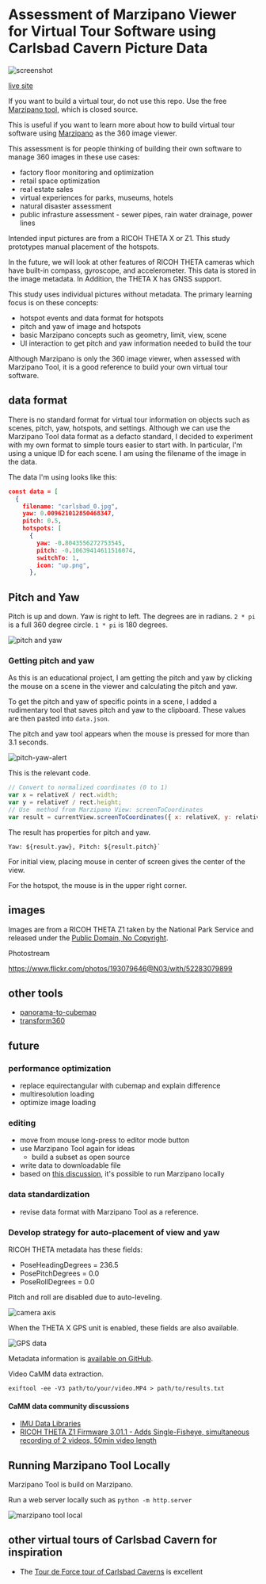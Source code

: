 # Assessment of Marzipano Viewer for Virtual Tour Software using Carlsbad Cavern Picture Data

![screenshot](readme_assets/screenshot.png)

[live site](https://codetricity.github.io/carlsbad-tour/)

If you want to build a virtual tour, do not use this repo.  Use the free [Marzipano tool](https://www.marzipano.net/tool/), which is closed source.

This is useful if you want to learn more about how to build virtual tour software using 
[Marzipano](https://github.com/google/marzipano) as the 360 image viewer.  

This assessment is for people thinking of building their
own software to manage 360 images in these use cases:

* factory floor monitoring and optimization
* retail space optimization
* real estate sales
* virtual experiences for parks, museums, hotels
* natural disaster assessment
* public infrasture assessment - sewer pipes, rain water drainage, power lines

Intended input pictures are from a RICOH THETA X or Z1.
This study prototypes manual placement of the hotspots.

In the future, we will look at other features of RICOH THETA cameras which have built-in compass, gyroscope,
and accelerometer. This data is stored in the image metadata.
In Addition, the THETA X has GNSS support.

This study uses individual pictures without metadata.
The primary learning focus is on these concepts:

* hotspot events and data format for hotspots
* pitch and yaw of image and hotspots
* basic Marzipano concepts such as geometry, limit, view, scene
* UI interaction to get pitch and yaw information needed to build the tour

Although Marzipano is only the 360 image viewer, when assessed with Marzipano Tool,
it is a good reference to build your own virtual tour software.

## data format

There is no standard format for virtual tour
information on objects such as scenes, pitch, yaw, hotspots,
and settings. Although we can use the Marzipano Tool data format
as a defacto standard, I decided to experiment with my own format
to simple tours easier to start with.  In particular, I'm using a unique ID
for each scene. I am using the filename of the image in the data.

The data I'm using looks like this:

```json
const data = [
  {
    filename: "carlsbad_0.jpg",
    yaw: 0.009621012850468347,
    pitch: 0.5,
    hotspots: [
      {
        yaw: -0.8043556272753545,
        pitch: -0.10639414611516074,
        switchTo: 1,
        icon: "up.png",
      },
```

## Pitch and Yaw

Pitch is up and down.  Yaw is right to left.
The degrees are in radians.  `2 * pi` is a full 360 degree
circle.  `1 * pi` is 180 degrees.  

![pitch and yaw](readme_assets/pitch-yaw.png)

### Getting pitch and yaw

As this is an educational project, I am getting the pitch
and yaw by clicking the mouse on a scene in the viewer
and calculating
the pitch and yaw.

To get the pitch and yaw of specific points in a scene,
I added a rudimentary tool that saves pitch and yaw to the
clipboard.  These values are then pasted into `data.json`.

The pitch and yaw tool appears when the mouse is pressed
for more than 3.1 seconds.

![pitch-yaw-alert](readme_assets/pitch-yaw-alert.png)

This is the relevant code.

```javascript
// Convert to normalized coordinates (0 to 1)
var x = relativeX / rect.width;
var y = relativeY / rect.height;
// Use  method from Marzipano View: screenToCoordinates
var result = currentView.screenToCoordinates({ x: relativeX, y: relativeY });
```

The result has properties for pitch and yaw.

```text
Yaw: ${result.yaw}, Pitch: ${result.pitch}`
```

For initial view, placing mouse in center of screen gives the center
of the view.

For the hotspot, the mouse is in the upper right corner.

## images

Images are from a RICOH THETA Z1 taken by the National Park
Service and released under the [Public Domain, No Copyright](https://creativecommons.org/publicdomain/mark/1.0/).

Photostream

<https://www.flickr.com/photos/193079646@N03/with/52283079899>

## other tools

* [panorama-to-cubemap](https://github.com/jaxry/panorama-to-cubemap)
* [transform360](https://github.com/facebook/transform360)

## future

### performance optimization

* replace equirectangular with cubemap and explain difference
* multiresolution loading
* optimize image loading

### editing

* move from mouse long-press to editor mode button
* use Marzipano Tool again for ideas
  * build a subset as open source
* write data to downloadable file
* based on [this discussion](https://groups.google.com/g/marzipano/c/6EF6Q_37aMo/m/DYVM-r1PAQAJ), it's possible to run Marzipano locally

### data standardization

* revise data format with Marzipano Tool as a reference.

### Develop strategy for auto-placement of view and yaw

RICOH THETA metadata has these fields:

* PoseHeadingDegrees = 236.5
* PosePitchDegrees = 0.0
* PoseRollDegrees = 0.0

Pitch and roll are disabled due to auto-leveling.

![camera axis](readme_assets/camera-axis.png)

When the THETA X GPS unit is enabled, these fields
are also available.

![GPS data](readme_assets/gps.png)

Metadata information is [available on GitHub](https://github.com/ricohapi/theta-api-specs/blob/main/theta-metadata/README.md).

Video CaMM data extraction.

`exiftool -ee -V3 path/to/your/video.MP4 > path/to/results.txt`

#### CaMM data community discussions

* [IMU Data Libraries](https://github.com/ricohapi/theta-api-specs/blob/main/theta-metadata/README.md)
* [RICOH THETA Z1 Firmware 3.01.1 - Adds Single-Fisheye, simultaneous recording of 2 videos, 50min video length](https://community.theta360.guide/t/ricoh-theta-z1-firmware-3-01-1-adds-single-fisheye-simultaneous-recording-of-2-videos-50min-video-length/9095?u=craig)

## Running Marzipano Tool Locally

Marzipano Tool is build on Marzipano.

Run a web server locally such as `python -m http.server`

![marzipano tool local](readme_assets/marzipano-tool-local.png)

## other virtual tours of Carlsbad Cavern for inspiration

* The [Tour de Force tour of Carlsbad Caverns](https://www.tourdeforce360.com/carlsbad/) is excellent  
